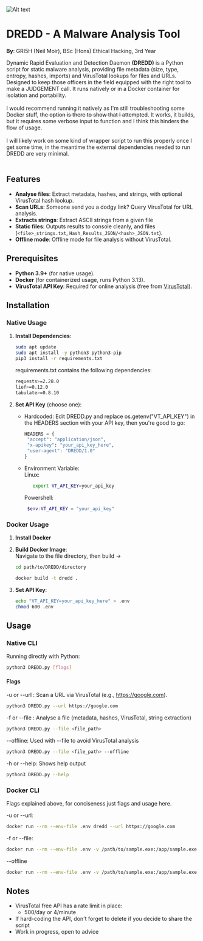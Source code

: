 ![Alt text](https://2000ad.com/wp-content/uploads/2021/06/2000AD-wallpaper-02.jpg)

# DREDD - A Malware Analysis Tool
**By**: GRI5H (Neil Moir), BSc (Hons) Ethical Hacking, 3rd Year

Dynamic Rapid Evaluation and Detection Daemon **(DREDD)** is a Python script for static malware analysis, providing file metadata (size, type, entropy, hashes, imports) and VirusTotal lookups for files and URLs. Designed to keep those officers in the field equipped with the right tool to make a JUDGEMENT call. It runs natively or in a Docker container for isolation and portability. 
<br><br>
I would recommend running it natively as I'm still troubleshooting some Docker stuff, ~~the option is there to show that I attempted~~. It works, it builds, but it requires some verbose input to function and I think this hinders the flow of usage. <br><br>I will likely work on some kind of wrapper script to run this properly once I get some time, in the meantime the external dependencies needed to run DREDD are very minimal.
<br><br>
## Features
- **Analyse files**: Extract metadata, hashes, and strings, with optional VirusTotal hash lookup.
- **Scan URLs**: Someone send you a dodgy link? Query VirusTotal for URL analysis.
- **Extracts strings**: Extract ASCII strings from a given file
- **Static files**: Outputs results to console cleanly, and files (`<file>_strings.txt`, `Hash_Results_JSON/<hash>_JSON.txt`).
- **Offline mode**: Offline mode for file analysis without VirusTotal.

## Prerequisites
- **Python 3.9+** (for native usage).
- **Docker** (for containerized usage, runs Python 3.13).
- **VirusTotal API Key**: Required for online analysis (free from [VirusTotal](https://www.virustotal.com/gui/join-us)).

## Installation

### Native Usage
1. **Install Dependencies**:
   ```bash
   sudo apt update
   sudo apt install -y python3 python3-pip
   pip3 install -r requirements.txt
   ```
   requirements.txt contains the following dependencies:
   
     ```bash
   requests>=2.28.0
   lief>=0.12.0
   tabulate>=0.8.10
      ```
2. **Set API Key** (choose one):
   - Hardcoded:
   Edit DREDD.py and replace os.getenv("VT_API_KEY") in the HEADERS section with your API key, then you're good to go:

      ```python
      HEADERS = {
       "accept": "application/json",
       "x-apikey": "your_api_key_here",
       "user-agent": "DREDD/1.0"
      }
      ```
   - Environment Variable:<br>
     Linux:
     ```bash
        export VT_API_KEY=your_api_key
     ```
     Powershell:
     ```powershell
      $env:VT_API_KEY = "your_api_key"
      ```
### Docker Usage

1. **Install Docker**

2. **Build Docker Image**:<br>
   Navigate to the file directory, then build ->
   ```bash
   cd path/to/DREDD/directory
   
   docker build -t dredd .
   ```
3. **Set API Key**:
   ```bash
   echo "VT_API_KEY=your_api_key_here" > .env
   chmod 600 .env
   ```
## Usage

### Native CLI

Running directly with Python:
   ```bash
   python3 DREDD.py [flags]
   ```
#### Flags
-u or --url <url>: Scan a URL via VirusTotal (e.g., https://google.com).
   ```bash
   python3 DREDD.py --url https://google.com
   ```
-f or --file <file>: Analyse a file (metadata, hashes, VirusTotal, string extraction)
   ```bash
   python3 DREDD.py --file <file_path>
   ```
--offline: Used with --file to avoid VirusTotal analysis
   ```bash
   python3 DREDD.py --file <file_path> --offline
   ```
-h or --help: Shows help output

   ```bash
   python3 DREDD.py --help
   ```
### Docker CLI
Flags explained above, for conciseness just flags and usage here.

-u or --url:
   ```bash
   docker run --rm --env-file .env dredd --url https://google.com
   ```
-f or --file:
   ```bash
   docker run --rm --env-file .env -v /path/to/sample.exe:/app/sample.exe -v /path/to/output:/app dredd --file sample.exe
   ```
--offline
   ```bash
   docker run --rm --env-file .env -v /path/to/sample.exe:/app/sample.exe -v /path/to/output:/app dredd --file sample.exe --offline
   ```
## Notes

- VirusTotal free API has a rate limit in place:
   - 500/day or 4/minute
- If hard-coding the API, don't forget to delete if you decide to share the script
- Work in progress, open to advice
